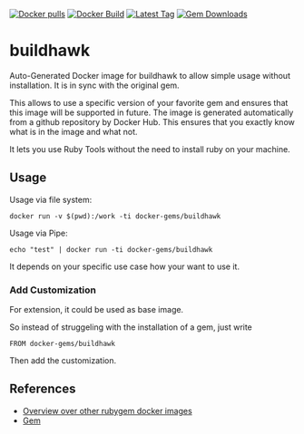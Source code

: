 [![Docker pulls](https://img.shields.io/docker/pulls/rubygem/buildhawk.svg)](https://hub.docker.com/r/rubygem/buildhawk/)
[![Docker Build](https://img.shields.io/docker/automated/rubygem/buildhawk.svg)](https://hub.docker.com/r/rubygem/buildhawk/)
[![Latest Tag](https://img.shields.io/github/tag/docker-rubygem/buildhawk.svg)](https://hub.docker.com/r/rubygem/buildhawk/)
[![Gem Downloads](https://img.shields.io/gem/dt/buildhawk.svg)](https://rubygems.org/gems/buildhawk/)
# buildhawk

Auto-Generated Docker image for buildhawk to allow simple usage without installation.
It is in sync with the original gem.

This allows to use a specific version of your favorite gem and ensures that this image will be supported in future.
The image is generated automatically from a github repository by Docker Hub.
This ensures that you exactly know what is in the image and what not.

It lets you use Ruby Tools without the need to install ruby on your machine.

## Usage

Usage via file system:

`docker run -v $(pwd):/work -ti docker-gems/buildhawk`

Usage via Pipe:

`echo "test" | docker run -ti docker-gems/buildhawk`

It depends on your specific use case how your want to use it.

### Add Customization

For extension, it could be used as base image.

So instead of struggeling with the installation of a gem, just write

`FROM docker-gems/buildhawk`

Then add the customization.

## References

 - [Overview over other rubygem docker images](https://github.com/thinkbot/docker-rubygem)
 - [Gem](https://rubygems.org/gems/buildhawk/)
